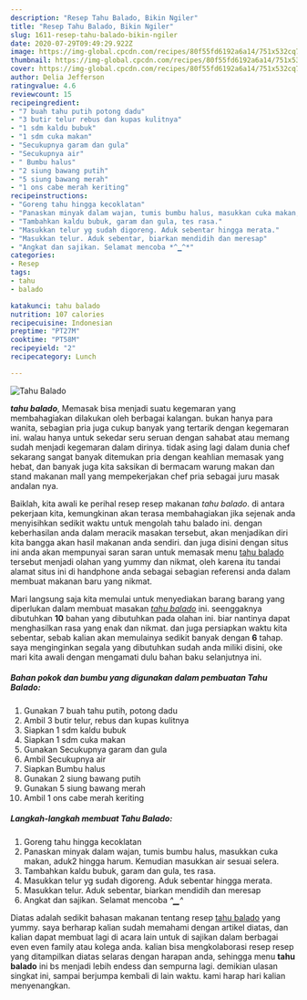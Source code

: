 ```yaml
---
description: "Resep Tahu Balado, Bikin Ngiler"
title: "Resep Tahu Balado, Bikin Ngiler"
slug: 1611-resep-tahu-balado-bikin-ngiler
date: 2020-07-29T09:49:29.922Z
image: https://img-global.cpcdn.com/recipes/80f55fd6192a6a14/751x532cq70/tahu-balado-foto-resep-utama.jpg
thumbnail: https://img-global.cpcdn.com/recipes/80f55fd6192a6a14/751x532cq70/tahu-balado-foto-resep-utama.jpg
cover: https://img-global.cpcdn.com/recipes/80f55fd6192a6a14/751x532cq70/tahu-balado-foto-resep-utama.jpg
author: Delia Jefferson
ratingvalue: 4.6
reviewcount: 15
recipeingredient:
- "7 buah tahu putih potong dadu"
- "3 butir telur rebus dan kupas kulitnya"
- "1 sdm kaldu bubuk"
- "1 sdm cuka makan"
- "Secukupnya garam dan gula"
- "Secukupnya air"
- " Bumbu halus"
- "2 siung bawang putih"
- "5 siung bawang merah"
- "1 ons cabe merah keriting"
recipeinstructions:
- "Goreng tahu hingga kecoklatan"
- "Panaskan minyak dalam wajan, tumis bumbu halus, masukkan cuka makan, aduk2 hingga harum. Kemudian masukkan air sesuai selera."
- "Tambahkan kaldu bubuk, garam dan gula, tes rasa."
- "Masukkan telur yg sudah digoreng. Aduk sebentar hingga merata."
- "Masukkan telur. Aduk sebentar, biarkan mendidih dan meresap"
- "Angkat dan sajikan. Selamat mencoba *^▁^*"
categories:
- Resep
tags:
- tahu
- balado

katakunci: tahu balado 
nutrition: 107 calories
recipecuisine: Indonesian
preptime: "PT27M"
cooktime: "PT58M"
recipeyield: "2"
recipecategory: Lunch

---
```



![Tahu Balado](https://img-global.cpcdn.com/recipes/80f55fd6192a6a14/751x532cq70/tahu-balado-foto-resep-utama.jpg)

<b><i>tahu balado</i></b>, Memasak bisa menjadi suatu kegemaran yang membahagiakan dilakukan oleh berbagai kalangan. bukan hanya para wanita, sebagian pria juga cukup banyak yang tertarik dengan kegemaran ini. walau hanya untuk sekedar seru seruan dengan sahabat atau memang sudah menjadi kegemaran dalam dirinya. tidak asing lagi dalam dunia chef sekarang sangat banyak ditemukan pria dengan keahlian memasak yang hebat, dan banyak juga kita saksikan di bermacam warung makan dan stand makanan mall yang mempekerjakan chef pria sebagai juru masak andalan nya.



Baiklah, kita awali ke perihal resep resep makanan <i>tahu balado</i>. di antara pekerjaan kita, kemungkinan akan terasa membahagiakan jika sejenak anda menyisihkan sedikit waktu untuk mengolah tahu balado ini. dengan keberhasilan anda dalam meracik masakan tersebut, akan menjadikan diri kita bangga akan hasil makanan anda sendiri. dan juga disini dengan situs ini anda akan mempunyai saran saran untuk memasak menu <u>tahu balado</u> tersebut menjadi olahan yang yummy dan nikmat, oleh karena itu tandai alamat situs ini di handphone anda sebagai sebagian referensi anda dalam membuat makanan baru yang nikmat.


Mari langsung saja kita memulai untuk menyediakan barang barang yang diperlukan dalam membuat masakan <u><i>tahu balado</i></u> ini. seenggaknya dibutuhkan <b>10</b> bahan yang dibutuhkan pada olahan ini. biar nantinya dapat menghasilkan rasa yang enak dan nikmat. dan juga persiapkan waktu kita sebentar, sebab kalian akan memulainya sedikit banyak dengan <b>6</b> tahap. saya menginginkan segala yang dibutuhkan sudah anda miliki disini, oke mari kita awali dengan mengamati dulu bahan baku selanjutnya ini.

<!--inarticleads1-->

##### Bahan pokok dan bumbu yang digunakan dalam pembuatan Tahu Balado:

1. Gunakan 7 buah tahu putih, potong dadu
1. Ambil 3 butir telur, rebus dan kupas kulitnya
1. Siapkan 1 sdm kaldu bubuk
1. Siapkan 1 sdm cuka makan
1. Gunakan Secukupnya garam dan gula
1. Ambil Secukupnya air
1. Siapkan  Bumbu halus
1. Gunakan 2 siung bawang putih
1. Gunakan 5 siung bawang merah
1. Ambil 1 ons cabe merah keriting




<!--inarticleads2-->

##### Langkah-langkah membuat Tahu Balado:

1. Goreng tahu hingga kecoklatan
1. Panaskan minyak dalam wajan, tumis bumbu halus, masukkan cuka makan, aduk2 hingga harum. Kemudian masukkan air sesuai selera.
1. Tambahkan kaldu bubuk, garam dan gula, tes rasa.
1. Masukkan telur yg sudah digoreng. Aduk sebentar hingga merata.
1. Masukkan telur. Aduk sebentar, biarkan mendidih dan meresap
1. Angkat dan sajikan. Selamat mencoba *^▁^*




Diatas adalah sedikit bahasan makanan tentang resep <u>tahu balado</u> yang yummy. saya berharap kalian sudah memahami dengan artikel diatas, dan kalian dapat membuat lagi di acara lain untuk di sajikan dalam berbagai even even family atau kolega anda. kalian bisa mengkolaborasi resep resep yang ditampilkan diatas selaras dengan harapan anda, sehingga menu <b>tahu balado</b> ini bs menjadi lebih endess dan sempurna lagi. demikian ulasan singkat ini, sampai berjumpa kembali di lain waktu. kami harap hari kalian menyenangkan.
